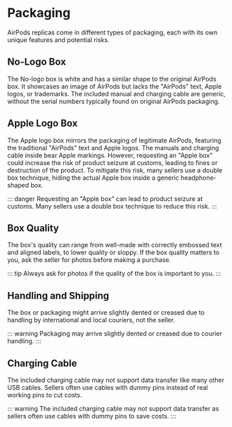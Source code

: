 # Packaging

AirPods replicas come in different types of packaging, each with its own unique features and potential risks.

## No-Logo Box

The No-logo box is white and has a similar shape to the original AirPods box. It showcases an image of AirPods but lacks the "AirPods" text, Apple logos, or trademarks. The included manual and charging cable are generic, without the serial numbers typically found on original AirPods packaging.

## Apple Logo Box

The Apple logo box mirrors the packaging of legitimate AirPods, featuring the traditional "AirPods" text and Apple logos. The manuals and charging cable inside bear Apple markings. However, requesting an "Apple box" could increase the risk of product seizure at customs, leading to fines or destruction of the product. To mitigate this risk, many sellers use a double box technique, hiding the actual Apple box inside a generic headphone-shaped box.

::: danger
Requesting an "Apple box" can lead to product seizure at customs. Many sellers use a double box technique to reduce this risk.
:::

## Box Quality

The box's quality can range from well-made with correctly embossed text and aligned labels, to lower quality or sloppy. If the box quality matters to you, ask the seller for photos before making a purchase.

::: tip
Always ask for photos if the quality of the box is important to you.
:::

## Handling and Shipping

The box or packaging might arrive slightly dented or creased due to handling by international and local couriers, not the seller.

::: warning
Packaging may arrive slightly dented or creased due to courier handling.
:::

## Charging Cable

The included charging cable may not support data transfer like many other USB cables. Sellers often use cables with dummy pins instead of real working pins to cut costs.

::: warning
The included charging cable may not support data transfer as sellers often use cables with dummy pins to save costs.
:::